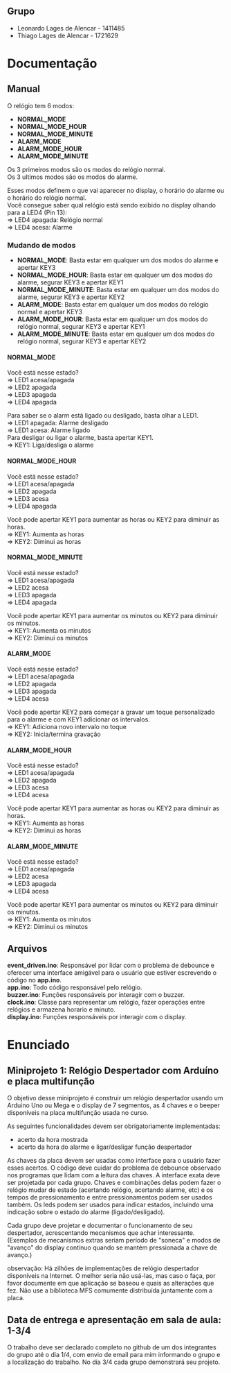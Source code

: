 ## Grupo
* Leonardo Lages de Alencar - 1411485
* Thiago Lages de Alencar - 1721629

# Documentação


## Manual
O relógio tem 6 modos:  
* **NORMAL_MODE**  
* **NORMAL_MODE_HOUR**  
* **NORMAL_MODE_MINUTE**  
* **ALARM_MODE**  
* **ALARM_MODE_HOUR**  
* **ALARM_MODE_MINUTE**  

Os 3 primeiros modos são os modos do relógio normal.  
Os 3 ultimos modos são os modos do alarme.  

Esses modos definem o que vai aparecer no display, o horário do alarme ou o horário do relógio normal.  
Você consegue saber qual relógio está sendo exibido no display olhando para a LED4 (Pin 13):  
=> LED4 apagada: Relógio normal  
=> LED4 acesa: Alarme  

### Mudando de modos
* **NORMAL_MODE**: Basta estar em qualquer um dos modos do alarme e apertar KEY3  
* **NORMAL_MODE_HOUR**: Basta estar em qualquer um dos modos do alarme, segurar KEY3 e apertar KEY1  
* **NORMAL_MODE_MINUTE**: Basta estar em qualquer um dos modos do alarme, segurar KEY3 e apertar KEY2
* **ALARM_MODE**: Basta estar em qualquer um dos modos do relógio normal e apertar KEY3  
* **ALARM_MODE_HOUR**: Basta estar em qualquer um dos modos do relógio normal, segurar KEY3 e apertar KEY1  
* **ALARM_MODE_MINUTE**: Basta estar em qualquer um dos modos do relógio normal, segurar KEY3 e apertar KEY2  

#### NORMAL_MODE
Você está nesse estado?  
=> LED1 acesa/apagada  
=> LED2 apagada  
=> LED3 apagada  
=> LED4 apagada    

Para saber se o alarm está ligado ou desligado, basta olhar a LED1.  
=> LED1 apagada: Alarme desligado  
=> LED1 acesa: Alarme ligado  
Para desligar ou ligar o alarme, basta apertar KEY1.  
=> KEY1: Liga/desliga o alarme  

#### NORMAL_MODE_HOUR
Você está nesse estado?  
=> LED1 acesa/apagada  
=> LED2 apagada  
=> LED3 acesa  
=> LED4 apagada  

Você pode apertar KEY1 para aumentar as horas ou KEY2 para diminuir as horas.  
=> KEY1: Aumenta as horas  
=> KEY2: Diminui as horas  

#### NORMAL_MODE_MINUTE
Você está nesse estado?  
=> LED1 acesa/apagada  
=> LED2 acesa  
=> LED3 apagada  
=> LED4 apagada  

Você pode apertar KEY1 para aumentar os minutos ou KEY2 para diminuir os minutos.  
=> KEY1: Aumenta os minutos  
=> KEY2: Diminui os minutos  

#### ALARM_MODE
Você está nesse estado?  
=> LED1 acesa/apagada  
=> LED2 apagada  
=> LED3 apagada  
=> LED4 acesa  

Você pode apertar KEY2 para começar a gravar um toque personalizado para o alarme e com KEY1 adicionar os intervalos.  
=> KEY1: Adiciona novo intervalo no toque  
=> KEY2: Inicia/termina gravação  

#### ALARM_MODE_HOUR
Você está nesse estado?  
=> LED1 acesa/apagada  
=> LED2 apagada  
=> LED3 acesa  
=> LED4 acesa  

Você pode apertar KEY1 para aumentar as horas ou KEY2 para diminuir as horas.  
=> KEY1: Aumenta as horas  
=> KEY2: Diminui as horas  

#### ALARM_MODE_MINUTE
Você está nesse estado?  
=> LED1 acesa/apagada  
=> LED2 acesa  
=> LED3 apagada  
=> LED4 acesa  

Você pode apertar KEY1 para aumentar os minutos ou KEY2 para diminuir os minutos.  
=> KEY1: Aumenta os minutos  
=> KEY2: Diminui os minutos  

## Arquivos

**event_driven.ino**: Responsável por lidar com o problema de debounce e oferecer uma interface amigável para o usuário que estiver escrevendo o código no **app.ino**.   
**app.ino**:  Todo código responsável pelo relógio.  
**buzzer.ino**:  Funções responsáveis por interagir com o buzzer.  
**clock.ino**: Classe para representar um relógio, fazer operações entre relógios e armazena horario e minuto.  
**display.ino**:  Funções responsáveis por interagir com o display.  

# Enunciado
## Miniprojeto 1: Relógio Despertador com Arduíno e placa multifunção
O objetivo desse miniprojeto é construir um relógio despertador usando um Arduino Uno ou Mega e o display de 7 segmentos, as 4 chaves e o beeper disponíveis na placa multifunção usada no curso.

As seguintes funcionalidades devem ser obrigatoriamente implementadas:
* acerto da hora mostrada
* acerto da hora do alarme e ligar/desligar função despertador

As chaves da placa devem ser usadas como interface para o usuário fazer esses acertos. O código deve cuidar do problema de debounce observado nos programas que lidam com a leitura das chaves. A interface exata deve ser projetada por cada grupo. Chaves e combinações delas podem fazer o relógio mudar de estado (acertando relógio, acertando alarme, etc) e os tempos de pressionamento e entre pressionamentos podem ser usados também. Os leds podem ser usados para indicar estados, incluindo uma indicação sobre o estado do alarme (ligado/desligado).

Cada grupo deve projetar e documentar o funcionamento de seu despertador, acrescentando mecanismos que achar interessante. (Exemplos de mecanismos extras seriam período de "soneca" e modos de "avanço" do display contínuo quando se mantém pressionada a chave de avanço.)

observação: Há zilhões de implementações de relógio despertador disponíveis na Internet. O melhor seria não usá-las, mas caso o faça, por favor documente em que aplicação se baseou e quais as alterações que fez. Não use a biblioteca MFS comumente distribuída juntamente com a placa.

## Data de entrega e apresentação em sala de aula: 1-3/4
O trabalho deve ser declarado completo no github de um dos integrantes do grupo até o dia 1/4, com envio de email para mim informando o grupo e a localização do trabalho. No dia 3/4 cada grupo demonstrará seu projeto.
